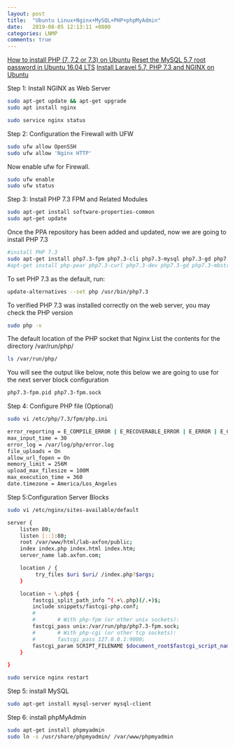```yaml
---
layout: post
title:  "Ubuntu Linux+Nginx+MySQL+PHP+phpMyAdmin"
date:   2019-08-05 12:13:11 +0800
categories: LNMP
comments: true
---
```



[How to install PHP (7, 7.2 or 7.3) on Ubuntu](https://thishosting.rocks/install-php-on-ubuntu/)
[Reset the MySQL 5.7 root password in Ubuntu 16.04 LTS](https://coderwall.com/p/j9btlg/reset-the-mysql-5-7-root-password-in-ubuntu-16-04-lts)
[Install Laravel 5.7, PHP 7.3 and NGINX on Ubuntu](https://www.axfon.com/install-laravel-5-7-php-7-3-and-nginx-on-ubuntu/)


Step 1: Install NGINX as Web Server
```bash
sudo apt-get update && apt-get upgrade
sudo apt install nginx
```
```bash
sudo service nginx status
```

Step 2: Configuration the Firewall with UFW
```bash
sudo ufw allow OpenSSH
sudo ufw allow 'Nginx HTTP'
```
Now enable ufw for Firewall.
```bash
sudo ufw enable
sudo ufw status
```
Step 3: Install PHP 7.3 FPM and Related Modules
```bash
sudo apt-get install software-properties-common
sudo apt-get update
```


Once the PPA repository has been added and updated, now we are going to install PHP 7.3
```bash
#install PHP 7.3
sudo apt-get install php7.3-fpm php7.3-cli php7.3-mysql php7.3-gd php7.3-imagick php7.3-recode php7.3-tidy php7.3-xmlrpc php7.3-common php7.3-curl php7.3-mbstring php7.3-xml php7.3-bcmath php7.3-bz2 php7.3-intl php7.3-json php7.3-readline php7.3-zip
#apt-get install php-pear php7.3-curl php7.3-dev php7.3-gd php7.3-mbstring php7.3-zip php7.3-mysql php7.3-xml

```

To set PHP 7.3 as the default, run:
```bash
update-alternatives --set php /usr/bin/php7.3
```

To verified PHP 7.3 was installed correctly on the web server, you may check the PHP version
```bash
sudo php -v
```
The default location of the PHP socket that Nginx List the contents for the directory /var/run/php/
```bash
ls /var/run/php/
```
You will see the output like below, note this below we are going to use for the next server block configuration
```bash
php7.3-fpm.pid php7.3-fpm.sock
```

Step 4: Configure PHP file (Optional)
```bash
sudo vi /etc/php/7.3/fpm/php.ini
```
```bash
error_reporting = E_COMPILE_ERROR | E_RECOVERABLE_ERROR | E_ERROR | E_CORE_ERROR
max_input_time = 30
error_log = /var/log/php/error.log
file_uploads = On
allow_url_fopen = On
memory_limit = 256M
upload_max_filesize = 100M
max_execution_time = 360
date.timezone = America/Los_Angeles
```
Step 5:Configuration Server Blocks
```bash
sudo vi /etc/nginx/sites-available/default
```
```bash
server {
    listen 80;
    listen [::]:80;
    root /var/www/html/lab-axfon/public;
    index index.php index.html index.htm;
    server_name lab.axfon.com;

    location / {
         try_files $uri $uri/ /index.php?$args;        
    }

    location ~ \.php$ {
        fastcgi_split_path_info ^(.+\.php)(/.+)$;
        include snippets/fastcgi-php.conf;
        #
        #       # With php-fpm (or other unix sockets):
        fastcgi_pass unix:/var/run/php/php7.3-fpm.sock;
        #       # With php-cgi (or other tcp sockets):
        #       fastcgi_pass 127.0.0.1:9000;
        fastcgi_param SCRIPT_FILENAME $document_root$fastcgi_script_name;
    }

}
```
```bash
sudo service nginx restart
```

Step 5: install MySQL
```bash
sudo apt-get install mysql-server mysql-client
```

Step 6: install phpMyAdmin
```bash
sudo apt-get install phpmyadmin
sudo ln -s /usr/share/phpmyadmin/ /var/www/phpmyadmin
```

